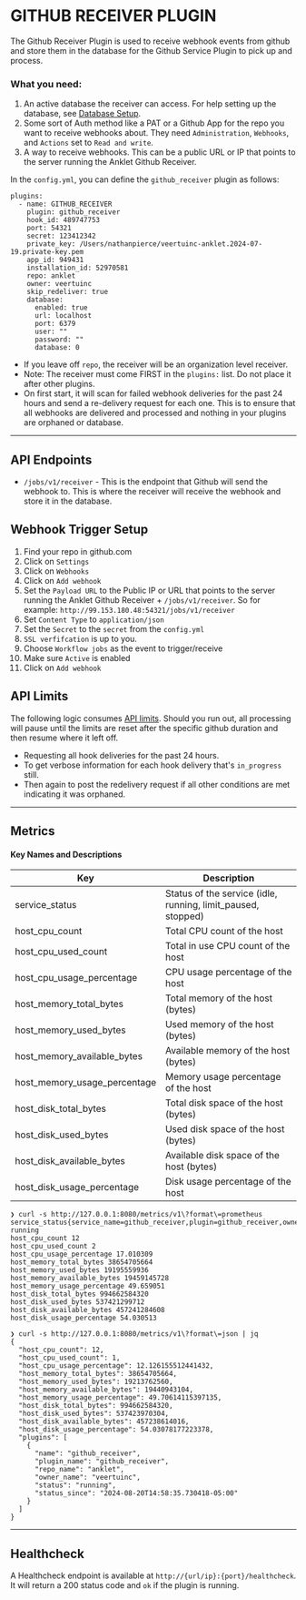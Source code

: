 # GITHUB RECEIVER PLUGIN

The Github Receiver Plugin is used to receive webhook events from github and store them in the database for the Github Service Plugin to pick up and process.

### What you need:

1. An active database the receiver can access. For help setting up the database, see [Database Setup](https://github.com/veertuinc/anklet/blob/main/docs/database.md#database-setup).
1. Some sort of Auth method like a PAT or a Github App for the repo you want to receive webhooks about. They need `Administration`, `Webhooks`, and `Actions` set to `Read and write`.
1. A way to receive webhooks. This can be a public URL or IP that points to the server running the Anklet Github Receiver.

In the `config.yml`, you can define the `github_receiver` plugin as follows:

```
plugins:
  - name: GITHUB_RECEIVER
    plugin: github_receiver
    hook_id: 489747753
    port: 54321
    secret: 123412342
    private_key: /Users/nathanpierce/veertuinc-anklet.2024-07-19.private-key.pem
    app_id: 949431
    installation_id: 52970581
    repo: anklet
    owner: veertuinc
    skip_redeliver: true
    database:
      enabled: true
      url: localhost
      port: 6379
      user: ""
      password: ""
      database: 0
```

- If you leave off `repo`, the receiver will be an organization level receiver.
- Note: The receiver must come FIRST in the `plugins:` list. Do not place it after other plugins.
- On first start, it will scan for failed webhook deliveries for the past 24 hours and send a re-delivery request for each one. This is to ensure that all webhooks are delivered and processed and nothing in your plugins are orphaned or database.

---

## API Endpoints

- `/jobs/v1/receiver` - This is the endpoint that Github will send the webhook to. This is where the receiver will receive the webhook and store it in the database.

## Webhook Trigger Setup

1. Find your repo in github.com
1. Click on `Settings`
1. Click on `Webhooks`
1. Click on `Add webhook`
1. Set the `Payload URL` to the Public IP or URL that points to the server running the Anklet Github Receiver + `/jobs/v1/receiver`. So for example: `http://99.153.180.48:54321/jobs/v1/receiver`
1. Set `Content Type` to `application/json`
1. Set the `Secret` to the `secret` from the `config.yml`
1. `SSL verfifcation` is up to you.
1. Choose `Workflow jobs` as the event to trigger/receive
1. Make sure `Active` is enabled
1. Click on `Add webhook`

## API Limits

The following logic consumes [API limits](https://docs.github.com/en/rest/using-the-rest-api/rate-limits-for-the-rest-api?apiVersion=2022-11-28). Should you run out, all processing will pause until the limits are reset after the specific github duration and then resume where it left off.
  - Requesting all hook deliveries for the past 24 hours.
  - To get verbose information for each hook delivery that's `in_progress` still.
  - Then again to post the redelivery request if all other conditions are met indicating it was orphaned.


---

## Metrics

#### Key Names and Descriptions

| Key | Description | 
| ------ | ----------- |
| service_status | Status of the service (idle, running, limit_paused, stopped) |
| host_cpu_count | Total CPU count of the host |
| host_cpu_used_count | Total in use CPU count of the host |
| host_cpu_usage_percentage | CPU usage percentage of the host |
| host_memory_total_bytes | Total memory of the host (bytes) |
| host_memory_used_bytes | Used memory of the host (bytes) |
| host_memory_available_bytes | Available memory of the host (bytes) |
| host_memory_usage_percentage | Memory usage percentage of the host |
| host_disk_total_bytes | Total disk space of the host (bytes) |
| host_disk_used_bytes | Used disk space of the host (bytes) |
| host_disk_available_bytes | Available disk space of the host (bytes) |
| host_disk_usage_percentage | Disk usage percentage of the host |

```
❯ curl -s http://127.0.0.1:8080/metrics/v1\?format\=prometheus
service_status{service_name=github_receiver,plugin=github_receiver,owner=veertuinc,repo=anklet} running
host_cpu_count 12
host_cpu_used_count 2
host_cpu_usage_percentage 17.010309
host_memory_total_bytes 38654705664
host_memory_used_bytes 19195559936
host_memory_available_bytes 19459145728
host_memory_usage_percentage 49.659051
host_disk_total_bytes 994662584320
host_disk_used_bytes 537421299712
host_disk_available_bytes 457241284608
host_disk_usage_percentage 54.030513
```

```
❯ curl -s http://127.0.0.1:8080/metrics/v1\?format\=json | jq
{
  "host_cpu_count": 12,
  "host_cpu_used_count": 1,
  "host_cpu_usage_percentage": 12.126155512441432,
  "host_memory_total_bytes": 38654705664,
  "host_memory_used_bytes": 19213762560,
  "host_memory_available_bytes": 19440943104,
  "host_memory_usage_percentage": 49.70614115397135,
  "host_disk_total_bytes": 994662584320,
  "host_disk_used_bytes": 537423970304,
  "host_disk_available_bytes": 457238614016,
  "host_disk_usage_percentage": 54.03078177223378,
  "plugins": [
    {
      "name": "github_receiver",
      "plugin_name": "github_receiver",
      "repo_name": "anklet",
      "owner_name": "veertuinc",
      "status": "running",
      "status_since": "2024-08-20T14:58:35.730418-05:00"
    }
  ]
}
```

---

## Healthcheck

A Healthcheck endpoint is available at `http://{url/ip}:{port}/healthcheck`. It will return a 200 status code and `ok` if the plugin is running.
